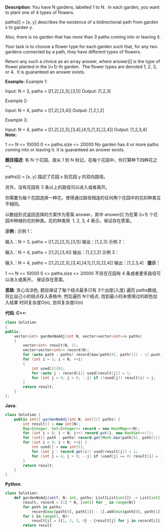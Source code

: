 __Description__:
You have N gardens, labelled 1 to N.  In each garden, you want to plant one of 4 types of flowers.

paths[i] = [x, y] describes the existence of a bidirectional path from garden x to garden y.

Also, there is no garden that has more than 3 paths coming into or leaving it.

Your task is to choose a flower type for each garden such that, for any two gardens connected by a path, they have different types of flowers.

Return any such a choice as an array answer, where answer[i] is the type of flower planted in the (i+1)-th garden.  The flower types are denoted 1, 2, 3, or 4.  It is guaranteed an answer exists.

__Example:__
Example 1:

Input: N = 3, paths = [[1,2],[2,3],[3,1]]
Output: [1,2,3]

Example 2:

Input: N = 4, paths = [[1,2],[3,4]]
Output: [1,2,1,2]

Example 3:

Input: N = 4, paths = [[1,2],[2,3],[3,4],[4,1],[1,3],[2,4]]
Output: [1,2,3,4]
 
__Note:__

1 <= N <= 10000
0 <= paths.size <= 20000
No garden has 4 or more paths coming into or leaving it.
It is guaranteed an answer exists.

__题目描述__:
有 N 个花园，按从 1 到 N 标记。在每个花园中，你打算种下四种花之一。

paths[i] = [x, y] 描述了花园 x 到花园 y 的双向路径。

另外，没有花园有 3 条以上的路径可以进入或者离开。

你需要为每个花园选择一种花，使得通过路径相连的任何两个花园中的花的种类互不相同。

以数组形式返回选择的方案作为答案 answer，其中 answer[i] 为在第 (i+1) 个花园中种植的花的种类。花的种类用  1, 2, 3, 4 表示。保证存在答案。

__示例 :__
示例 1：

输入：N = 3, paths = [[1,2],[2,3],[3,1]]
输出：[1,2,3]
示例 2：

输入：N = 4, paths = [[1,2],[3,4]]
输出：[1,2,1,2]
示例 3：

输入：N = 4, paths = [[1,2],[2,3],[3,4],[4,1],[1,3],[2,4]]
输出：[1,2,3,4]
 
__提示：__

1 <= N <= 10000
0 <= paths.size <= 20000
不存在花园有 4 条或者更多路径可以进入或离开。
保证存在答案。

__思路__:
贪心法涂色, 题目保证了每个结点最多只有 3个出度(入度)
遍历 paths数组, 将比自己小的结点存入表格中, 然后遍历 N个结点, 找到最小的未使用过的颜色加入结果
时间复杂度O(n), 空间复杂度O(n)

__代码__:
__C++__:
```C++
class Solution 
{
public:
    vector<int> gardenNoAdj(int N, vector<vector<int>>& paths) 
    {
        vector<int> result(N, 1);
        vector<vector<int>> record(N);
        for (auto path : paths) record[max(path[0], path[1]) - 1].push_back(min(path[0], path[1]) - 1);
        for (int i = 1; i < N; ++i) 
        {
            int used[5]{0}; 
            for (auto j : record[i]) used[result[j]] = 1;
            for (int j = 4; j > 0; --j) if (!used[j]) result[i] = j;
        }
        return result;
    }
};
```

__Java__:
```Java
class Solution {
    public int[] gardenNoAdj(int N, int[][] paths) {
        int result[] = new int[N];
        Map<Integer, Set<Integer>> record = new HashMap<>(N);
        for (int i = 0; i < N; i++) record.put(i, new HashSet<>());
        for (int[] path : paths) record.get(Math.max(path[0], path[1]) - 1).add(Math.min(path[0], path[1]) - 1);
        for (int i = 0; i < N; ++i) {
            int used[] = new int[5]; 
            for (int j : record.get(i)) used[result[j]] = 1;
            for (int j = 4; j > 0; --j) if (used[j] == 0) result[i] = j;
        }
        return result;
    }
}
```

__Python__:
```Python
class Solution:
    def gardenNoAdj(self, N: int, paths: List[List[int]]) -> List[int]:
        result, record = [1] * N, [set() for _ in range(N)]
        for path in paths:
            record[max(path[0], path[1]) - 1].add(min(path[0], path[1]) - 1)
        for i in range(1, N):
            result[i] = ({1, 2, 3, 4} - {result[j] for j in record[i]}).pop()
        return result
```